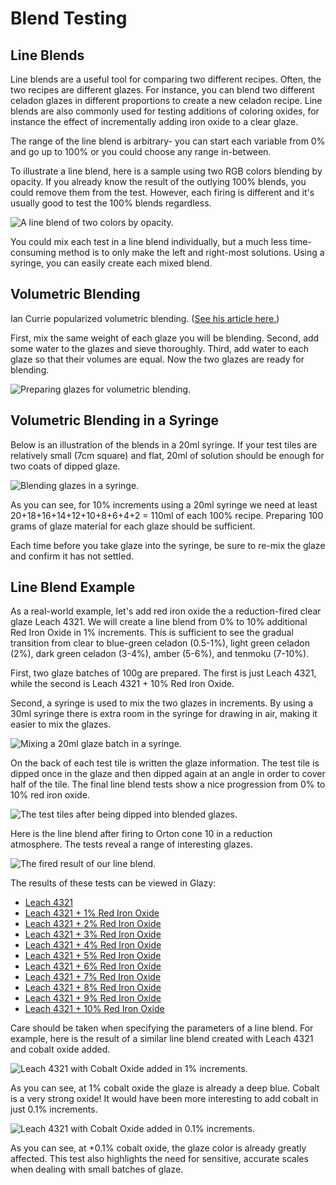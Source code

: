 # Blend Testing

## Line Blends

Line blends are a useful tool for comparing two different 
recipes. Often, the two recipes are different glazes. For 
instance, you can blend two different celadon glazes in 
different proportions to create a new celadon recipe. Line 
blends are also commonly used for testing additions of 
coloring oxides, for instance the effect of incrementally 
adding iron oxide to a clear glaze.

The range of the line blend is arbitrary- you can start 
each variable from 0% and go up to 100% or you could choose 
any range in-between.

To illustrate a line blend, here is a sample using two RGB 
colors blending by opacity. If you already know the result 
of the outlying 100% blends, you could remove them from the 
test. However, each firing is different and it's usually 
good to test the 100% blends regardless.

<img src="./img/line.png" title="A line blend of two colors by opacity.">

You could mix each test in a line blend individually, but 
a much less time-consuming method is to only make the left 
and right-most solutions. Using a syringe, you can easily 
create each mixed blend.

## Volumetric Blending

Ian Currie popularized volumetric blending. 
([See his article here.](http://ian.currie.to/original/line_blend.htm))

First, mix the same weight of each glaze you will be 
blending. Second, add some water to the glazes and sieve 
thoroughly. Third, add water to each glaze so that their 
volumes are equal. Now the two glazes are ready for 
blending.

<img src="./img/volumetric.png" title="Preparing glazes for volumetric blending.">

## Volumetric Blending in a Syringe

Below is an illustration of the blends in a 20ml syringe. 
If your test tiles are relatively small (7cm square) and 
flat, 20ml of solution should be enough for two coats of 
dipped glaze.

<img src="./img/syringepercent.png" title="Blending glazes in a syringe.">

As you can see, for 10% increments using a 20ml syringe we 
need at least 20+18+16+14+12+10+8+6+4+2 = 110ml of each 100% 
recipe. Preparing 100 grams of glaze material for each glaze 
should be sufficient.

Each time before you take glaze into the syringe, be sure to 
re-mix the glaze and confirm it has not settled.

## Line Blend Example

As a real-world example, let's add red iron oxide the a 
reduction-fired clear glaze Leach 4321. We will create a line 
blend from 0% to 10% additional Red Iron Oxide in 1% increments. 
This is sufficient to see the gradual transition from clear to 
blue-green celadon (0.5-1%), light green celadon (2%), dark 
green celadon (3-4%), amber (5-6%), and tenmoku (7-10%).

First, two glaze batches of 100g are prepared. The first is just 
Leach 4321, while the second is Leach 4321 + 10% Red Iron Oxide.

Second, a syringe is used to mix the two glazes in increments. 
By using a 30ml syringe there is extra room in the syringe for 
drawing in air, making it easier to mix the glazes.

<img src="./img/syringemix3.jpg" title="Mixing a 20ml glaze batch in a syringe.">

On the back of each test tile is written the glaze information. 
The test tile is dipped once in the glaze and then dipped again 
at an angle in order to cover half of the tile. The final line 
blend tests show a nice progression from 0% to 10% red iron 
oxide.

<img src="./img/lineblendtests.jpg" title="The test tiles after being dipped into blended glazes.">

Here is the line blend after firing to Orton cone 10 in a 
reduction atmosphere. The tests reveal a range of interesting 
glazes.

<img src="./img/lineblendfired.jpg" title="The fired result of our line blend.">

The results of these tests can be viewed in Glazy:

  * [Leach 4321](https://glazy.org/recipes/2878)
  * [Leach 4321 + 1% Red Iron Oxide](https://glazy.org/recipes/3262)
  * [Leach 4321 + 2% Red Iron Oxide](https://glazy.org/recipes/3263)
  * [Leach 4321 + 3% Red Iron Oxide](https://glazy.org/recipes/3264)
  * [Leach 4321 + 4% Red Iron Oxide](https://glazy.org/recipes/3265)
  * [Leach 4321 + 5% Red Iron Oxide](https://glazy.org/recipes/3266)
  * [Leach 4321 + 6% Red Iron Oxide](https://glazy.org/recipes/3267)
  * [Leach 4321 + 7% Red Iron Oxide](https://glazy.org/recipes/3268)
  * [Leach 4321 + 8% Red Iron Oxide](https://glazy.org/recipes/3269)
  * [Leach 4321 + 9% Red Iron Oxide](https://glazy.org/recipes/3270)
  * [Leach 4321 + 10% Red Iron Oxide](https://glazy.org/recipes/3271)

Care should be taken when specifying the parameters of a line blend. 
For example, here is the result of a similar line blend created with 
Leach 4321 and cobalt oxide added.

<img src="./img/leachcobalt.jpg" title="Leach 4321 with Cobalt Oxide added in 1% increments.">

As you can see, at 1% cobalt oxide the glaze is already a deep blue. 
Cobalt is a very strong oxide! It would have been more interesting 
to add cobalt in just 0.1% increments.

<img src="./img/leachcobaltsm.jpg" title="Leach 4321 with Cobalt Oxide added in 0.1% increments.">

As you can see, at +0.1% cobalt oxide, the glaze color is already 
greatly affected. This test also highlights the need for sensitive, 
accurate scales when dealing with small batches of glaze.